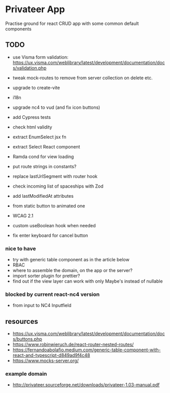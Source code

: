 # Privateer App

Practise ground for react CRUD app with some common default components

## TODO

- use Visma form validation: https://ux.visma.com/weblibrary/latest/development/documentation/docs/validation.php
- tweak mock-routes to remove from server collection on delete etc.
- upgrade to create-vite
- i18n
- upgrade nc4 to vud (and fix icon buttons)
- add Cypress tests
- check html validity

- extract EnumSelect jsx fn
- extract Select React component
- Ramda cond for view loading
- put route strings in constants?
- replace lastUrlSegment with router hook
- check incoming list of spaceships with Zod
- add lastModifiedAt attributes
- from static button to animated one
- WCAG 2.1
- custom useBoolean hook when needed
- fix enter keyboard for cancel button

### nice to have

- try with generic table component as in the article below
- RBAC
- where to assemble the domain, on the app or the server?
- import sorter plugin for prettier?
- find out if the view layer can work with only Maybe's instead of nullable

### blocked by current react-nc4 version

- from input to NC4 Inputfield

## resources

- https://ux.visma.com/weblibrary/latest/development/documentation/docs/buttons.php
- https://www.robinwieruch.de/react-router-nested-routes/
- https://fernandoabolafio.medium.com/generic-table-component-with-react-and-typescript-d849ad9f4c48
- https://www.mocks-server.org/

### example domain

- http://privateer.sourceforge.net/downloads/privateer-1.03-manual.pdf
